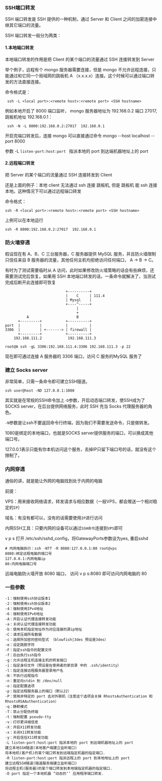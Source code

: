 ### SSH端口转发

SSH 端口转发是 SSH 提供的一种机制，通过 Server 和 Client 之间的加密连接中继其它端口的流量。

SSH 端口转发一般分为两类：

#### 1.本地端口转发

本地端口转发的作用是把 Client 的某个端口的流量通过 SSH 连接转发到 Server

举个例子，远程有个 mongo 服务器需要连接，但是 mongo 不允许远程连接，只能通过和它同一个局域网的跳板机 A （x.x.x.x）连接。这个时候可以通过端口转发的方法直接连接。

命令格式是：

```text
 ssh -L <local port>:<remote host>:<remote port> <SSH hostname>
```

例如本地开启了 8000 端口监听， mongo 服务器地址为 192.168.0.2 端口 27017, 跳板机地址 192.168.0.1：

```text
 ssh -N -L 8000:192.168.0.2:27017  192.168.0.1 
```

开启完端口转发后，连接 mongo 可以直接通过命令 mongo --host localhost --port 8000

参数 -L `listen-port:host:port ` 指派本地的 port 到达端机器地址上的 port



#### 2.远程端口转发

把 Server 的某个端口的流量通过 SSH 连接转发到 Client 

还是上面的例子：本地 client 无法通过 ssh 连接 跳板机, 但是 跳板机 能 ssh 连接本地。这种情况下可以通过远程端口转发

命令格式：

```text
ssh -R <local port>:<remote host>:<remote port> <SSH hostname>
```

上例可以在本地运行

```text
ssh -R 8000:192.168.0.2:27017  192.168.0.1
```



### 防火墙穿透

假设现在有 A、B、C 三台服务器，C 服务器提供 MySQL 服务，并且防火墙限制只信任来自 B 服务器的流量，其他任何主机均拒绝访问任何端口， A -> B -> C。

有时为了测试需要临时从 A 访问，此时如果修改防火墙策略的话会有些麻烦，还需要测试完后恢复。如果用 SSH 本地端口转发的话，一条命令就解决了，当测试完成后断开此连接即可恢复

```
                            +----------+
                            |    C     | 111.4
                            | Mysql    |
                            +----^-----+
                                 |
                                 +
          A                      B
      +---------+           +----------+
port  |         |           |          |
3306  |         | +-------> | firewall |
      +---------+           +----------+
    192.168.111.2            192.168.111.3
```

`root@A ssh -gL 3306:192.168.111.4:3306 192.168.111.3 -p 22`

现在即可通过连接 A 服务器的 3306 端口，访问 C 服务的MySQL 服务了



### 建立 Socks server

非常简单，只需一条命令即可建立SSH隧道。

```
ssh user@host -ND 127.0.0.1:1080
```

其实就是在常规的SSH命令加上`-D`参数，开启动态端口转发，使SSH成为了SOCKS server，在后台提供网络服务，此时 SSH 充当 Socks 代理服务器的角色。

`-N`参数是让ssh不要返回命令行终端，因为我们不需要发送命令，只是做转发。

1080是绑定的本地端口，也就是SOCKS server提供服务的端口，可以换成其他端口号。

127.0.0.1表示只能有你本机访问这个服务，去掉IP只留下端口号的话，就没有这个限制了。



### 内网穿透

通俗的讲，就是能让外网的电脑找到处于内网的电脑

前提：

VPS：用来接收网络请求，转发请求与相应数据（一般VPS，都会赠送一个相对稳定的`IP`）

域名：有没有都可以，没有的话需要使用`IP`进行访问

内网SSH工具：只要内网的设备可以通过`SSH命令`连接到`VPS`即可

v p s 打开 /etc/ssh/sshd_config，将GatewayPorts参数设为yes, 重启sshd

```
# 内网电脑执行：ssh -NTf -R 8080:127.0.0.1:80 root@vps
8080:绑定远程电脑的端口号
127.0.0.1:内网电脑ip
80:内网电脑端口号
```

远端电脑防火墙开放 8080 端口， 访问 v p s:8080 即可访问内网电脑的 80



### 一些参数

```
-1：强制使用ssh协议版本1
-2：强制使用ssh协议版本2
-4：强制使用IPv4地址
-6：强制使用IPv6地址
-A：开启认证代理连接转发功能
-a：关闭认证代理连接转发功能
-b：使用本机指定地址作为对应连接的源ip地址
-C：请求压缩所有数据
-c：选择所加密的密码型式 （blowfish|3des 预设是3des）
-e：设定跳脱字符
-F：指定ssh指令的配置文件
-f：后台执行ssh指令
-g：允许远程主机连接主机的转发端口
-i：指定身份文件（预设是在使用者的家目录 中的 .ssh/identity）
-l：指定连接远程服务器登录用户名
-N：不执行远程指令
-n：重定向stdin 到 /dev/null
-o：指定配置选项
-p：指定远程服务器上的端口（默认22）
-P：使用非特定的 port 去对外联机（注意这个选项会关掉 RhostsAuthentication 和 RhostsRSAAuthentication）
-q：静默模式
-T：禁止分配伪终端
-t：强制配置 pseudo-tty
-v：打印更详细信息
-X：开启X11转发功能
-x：关闭X11转发功能
-y：开启信任X11转发功能
-L listen-port:host:port 指派本地的 port 到达端机器地址上的 port
建立本地SSH隧道(本地客户端建立监听端口)
将本地机(客户机)的某个端口转发到远端指定机器的指定端口.
-R listen-port:host:port 指派远程上的 port 到本地地址上的 port
建立远程SSH隧道(隧道服务端建立监听端口)
将远程主机(服务器)的某个端口转发到本地端指定机器的指定端口.
-D port 指定一个本地机器 “动态的’’ 应用程序端口转发.
```

